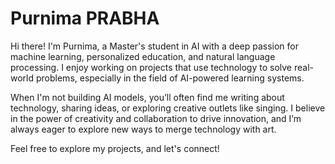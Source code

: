 # Purnima PRABHA
Hi there! I'm Purnima, a Master's student in AI with a deep passion for machine learning, personalized education, and natural language processing. I enjoy working on projects that use technology to solve real-world problems, especially in the field of AI-powered learning systems.

When I'm not building AI models, you’ll often find me writing about technology, sharing ideas, or exploring creative outlets like singing. I believe in the power of creativity and collaboration to drive innovation, and I’m always eager to explore new ways to merge technology with art.

Feel free to explore my projects, and let's connect!


